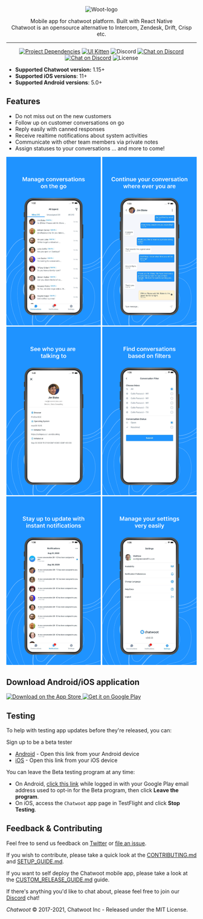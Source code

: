 <p align="center">
  <img src="https://s3.us-west-2.amazonaws.com/gh-assets.chatwoot.com/brand.svg" alt="Woot-logo" width="240">

  <div align="center">Mobile app for chatwoot platform. Built with React Native</div>
  <div align="center">Chatwoot is an opensource alternative to Intercom, Zendesk, Drift, Crisp etc.</div>
</p>

---

<p align="center">
   <a href="https://github.com/react-native-community/releases/blob/master/CHANGELOG.md"><img src="https://img.shields.io/github/package-json/dependency-version/chatwoot/chatwoot-mobile-app/react-native?color=%2361dafb" alt="Project Dependencies"></a>
   <a href="https://github.com/akveo/react-native-ui-kitten/releases"><img src="https://img.shields.io/github/package-json/dependency-version/chatwoot/chatwoot-mobile-app/@ui-kitten/components?color=orange" alt="UI Kitten"></a>
  <img src="https://img.shields.io/discord/647412545203994635" alt="Discord">
  <a href="https://discord.gg/cJXdrwS"><img src="https://img.shields.io/badge/chat-Discord-violet?logo=discord" alt="Chat on Discord"></a>
   <a href="http://makeapullrequest.com"><img src="https://img.shields.io/badge/PRs-welcome-brightgreen.svg" alt="Chat on Discord"></a>
 <img src="https://img.shields.io/github/license/chatwoot/chatwoot" alt="License">
</p>

- **Supported Chatwoot version:** 1.15+
- **Supported iOS versions**: 11+ 
- **Supported Android versions**: 5.0+

## Features

- Do not miss out on the new customers
- Follow up on customer conversations on go
- Reply easily with canned responses
- Receive realtime notifications about system activities
- Communicate with other team members via private notes
- Assign statuses to your conversations
  ... and more to come!

<p float="left">
  <img src=".github/conversation.png" alt="conversations" width="250">
  <img src=".github/chat.png" alt="chat" width="250">
  <img src=".github/details.png" alt="details"width="250">
  <img src=".github/filter.png" alt="filter" width="250">
  <img src=".github/notification.png" alt="notification"width="250">
  <img src=".github/settings.png" alt="settings"width="250">
</p>

## Download Android/iOS application

<p >
  <a href="https://apps.apple.com/app/id1495796682">
    <img alt="Download on the App Store" title="App Store" src="http://i.imgur.com/0n2zqHD.png" width="140">
  </a>

  <a href="https://play.google.com/store/apps/details?id=com.chatwoot.app&hl=en">
    <img alt="Get it on Google Play" title="Google Play" src="http://i.imgur.com/mtGRPuM.png" width="140">
  </a>
</p>

## Testing

To help with testing app updates before they're released, you can:

Sign up to be a beta tester

   - [Android](https://play.google.com/apps/testing/com.chatwoot.app) -  Open this link from your Android device
   - [iOS](https://testflight.apple.com/join/ji5H8iSJ) - Open this link from your iOS device
   
You can leave the Beta testing program at any time:
- On Android, [click this link](https://play.google.com/apps/testing/com.chatwoot.app) while logged in with your Google Play email address used to opt-in for the Beta program, then click **Leave the program**. 
- On iOS, access the `Chatwoot` app page in TestFlight and click **Stop Testing**.

## Feedback & Contributing

Feel free to send us feedback on [Twitter](https://twitter.com/chatwootapp) or [file an issue](https://github.com/chatwoot/chatwoot-mobile-app/issues).

If you wish to contribute, please take a quick look at the [CONTRIBUTING.md](https://www.chatwoot.com/docs/contributing-guide) and [SETUP_GUIDE.md](https://www.chatwoot.com/docs/contributing-guide/mobile-app/setup-guide).
 
If you want to self deploy the Chatwoot mobile app, please take a look at the [CUSTOM_RELEASE_GUIDE.md](https://www.chatwoot.com/docs/contributing-guide/mobile-app/custom-release-guide) guide.

If there's anything you'd like to chat about, please feel free to join our [Discord](https://discord.gg/cJXdrwS) chat!

_Chatwoot_ &copy; 2017-2021, Chatwoot Inc - Released under the MIT License.
